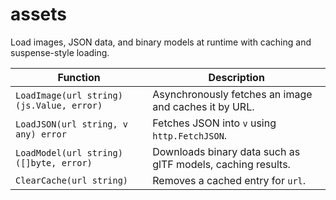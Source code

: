 # assets

Load images, JSON data, and binary models at runtime with caching and suspense-style loading.

| Function | Description |
| --- | --- |
| `LoadImage(url string) (js.Value, error)` | Asynchronously fetches an image and caches it by URL. |
| `LoadJSON(url string, v any) error` | Fetches JSON into `v` using `http.FetchJSON`. |
| `LoadModel(url string) ([]byte, error)` | Downloads binary data such as glTF models, caching results. |
| `ClearCache(url string)` | Removes a cached entry for `url`. |

